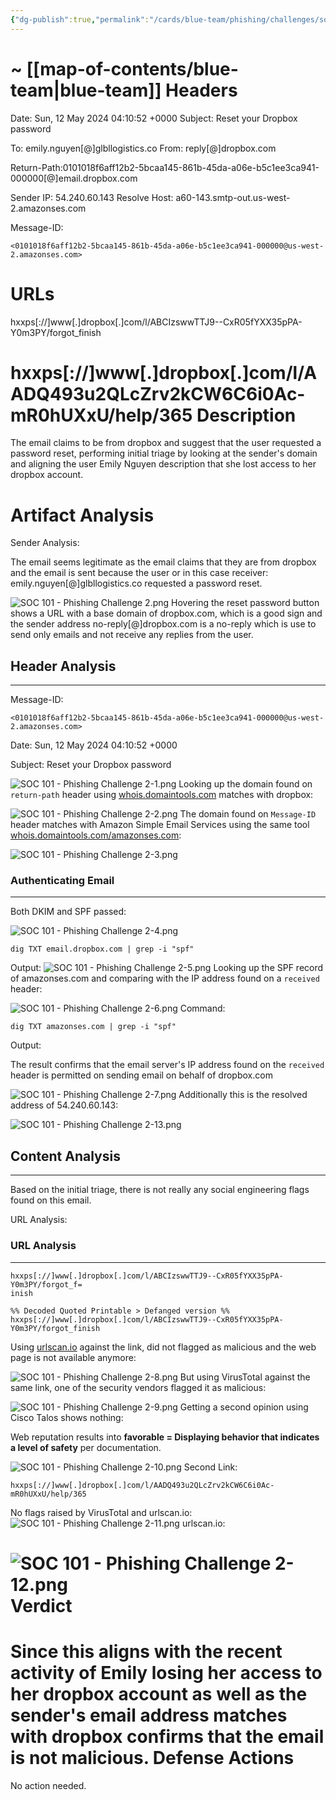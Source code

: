 ```yaml
---
{"dg-publish":true,"permalink":"/cards/blue-team/phishing/challenges/soc-101-phishing-challenge-report-2/"}
---
```


~ [[map-of-contents/blue-team\|blue-team]]
Headers
======================================
Date: Sun, 12 May 2024 04:10:52 +0000
Subject: Reset your Dropbox password

To: emily.nguyen[@]glbllogistics.co
From: reply[@]dropbox.com

Return-Path:0101018f6aff12b2-5bcaa145-861b-45da-a06e-b5c1ee3ca941-000000[@]email.dropbox.com

Sender IP: 54.240.60.143
Resolve Host: a60-143.smtp-out.us-west-2.amazonses.com 

Message-ID:
```
<0101018f6aff12b2-5bcaa145-861b-45da-a06e-b5c1ee3ca941-000000@us-west-2.amazonses.com>
```

URLs
=======================================
hxxps[://]www[.]dropbox[.]com/l/ABCIzswwTTJ9--CxR05fYXX35pPA-Y0m3PY/forgot_finish

hxxps[://]www[.]dropbox[.]com/l/AADQ493u2QLcZrv2kCW6C6i0Ac-mR0hUXxU/help/365
Description
======================================
The email claims to be from dropbox and suggest that the user requested a password reset, performing initial triage by looking at the sender's domain and aligning the user Emily Nguyen description that she lost access to her dropbox account.

Artifact Analysis
======================================
Sender Analysis:

The email seems legitimate as the email claims that they are from dropbox and the email is sent because the user or in this case receiver: emily.nguyen[@]glbllogistics.co requested a password reset.

![SOC 101 - Phishing Challenge 2.png](/img/user/cards/blue-team/phishing/images/SOC%20101%20-%20Phishing%20Challenge%202.png)
Hovering the reset password button shows a URL with a base domain of dropbox.com, which is a good sign and the sender address no-reply[@]dropbox.com is a no-reply which is use to send only emails and not receive any replies from the user.
## Header Analysis
---
Message-ID:
```
<0101018f6aff12b2-5bcaa145-861b-45da-a06e-b5c1ee3ca941-000000@us-west-2.amazonses.com>
```

Date: Sun, 12 May 2024 04:10:52 +0000

Subject: Reset your Dropbox password

![SOC 101 - Phishing Challenge 2-1.png](/img/user/cards/blue-team/phishing/images/SOC%20101%20-%20Phishing%20Challenge%202-1.png)
Looking up the domain found on `return-path` header using [whois.domaintools.com](whois.domaintools.com) matches with dropbox:

![SOC 101 - Phishing Challenge 2-2.png](/img/user/cards/blue-team/phishing/images/SOC%20101%20-%20Phishing%20Challenge%202-2.png)
The domain found on `Message-ID` header matches with Amazon Simple Email Services using the same tool [whois.domaintools.com/amazonses.com](https://whois.domaintools.com/amazonses.com):

![SOC 101 - Phishing Challenge 2-3.png](/img/user/cards/blue-team/phishing/images/SOC%20101%20-%20Phishing%20Challenge%202-3.png)
### Authenticating Email
---
Both DKIM and SPF passed:

![SOC 101 - Phishing Challenge 2-4.png](/img/user/cards/blue-team/phishing/images/SOC%20101%20-%20Phishing%20Challenge%202-4.png)
```
dig TXT email.dropbox.com | grep -i "spf"
```

Output:
![SOC 101 - Phishing Challenge 2-5.png](/img/user/cards/blue-team/phishing/images/SOC%20101%20-%20Phishing%20Challenge%202-5.png)
Looking up the SPF record of amazonses.com and comparing with the IP address found on a `received` header:

![SOC 101 - Phishing Challenge 2-6.png](/img/user/cards/blue-team/phishing/images/SOC%20101%20-%20Phishing%20Challenge%202-6.png)
Command:

```
dig TXT amazonses.com | grep -i "spf"
```

Output:

The result confirms that the email server's IP address found on the `received` header is permitted on sending email on behalf of dropbox.com

![SOC 101 - Phishing Challenge 2-7.png](/img/user/cards/blue-team/phishing/images/SOC%20101%20-%20Phishing%20Challenge%202-7.png)
Additionally this is the resolved address of 54.240.60.143:

![SOC 101 - Phishing Challenge 2-13.png](/img/user/cards/blue-team/phishing/images/SOC%20101%20-%20Phishing%20Challenge%202-13.png)
## Content Analysis
---
Based on the initial triage, there is not really any social engineering flags found on this email.

URL Analysis:

### URL Analysis
---
```
hxxps[://]www[.]dropbox[.]com/l/ABCIzswwTTJ9--CxR05fYXX35pPA-Y0m3PY/forgot_f=
inish

%% Decoded Quoted Printable > Defanged version %%
hxxps[://]www[.]dropbox[.]com/l/ABCIzswwTTJ9--CxR05fYXX35pPA-Y0m3PY/forgot_finish
```

Using [urlscan.io](urlscan.io) against the link, did not flagged as malicious and the web page is not available anymore:

![SOC 101 - Phishing Challenge 2-8.png](/img/user/cards/blue-team/phishing/images/SOC%20101%20-%20Phishing%20Challenge%202-8.png)
But using VirusTotal against the same link, one of the security vendors flagged it as malicious:

![SOC 101 - Phishing Challenge 2-9.png](/img/user/cards/blue-team/phishing/images/SOC%20101%20-%20Phishing%20Challenge%202-9.png)
Getting a second opinion using Cisco Talos shows nothing:

Web reputation results into **favorable = Displaying behavior that indicates a level of safety** per documentation.

![SOC 101 - Phishing Challenge 2-10.png](/img/user/cards/blue-team/phishing/images/SOC%20101%20-%20Phishing%20Challenge%202-10.png)
Second Link:

```
hxxps[://]www[.]dropbox[.]com/l/AADQ493u2QLcZrv2kCW6C6i0Ac-mR0hUXxU/help/365
```

No flags raised by VirusTotal and urlscan.io:
![SOC 101 - Phishing Challenge 2-11.png](/img/user/cards/blue-team/phishing/images/SOC%20101%20-%20Phishing%20Challenge%202-11.png)
urlscan.io:

![SOC 101 - Phishing Challenge 2-12.png](/img/user/cards/blue-team/phishing/images/SOC%20101%20-%20Phishing%20Challenge%202-12.png)
Verdict
======================================
Since this aligns with the recent activity of Emily losing her access to her dropbox account as well as the sender's email address matches with dropbox confirms that the email is not malicious.
Defense Actions
======================================
No action needed.